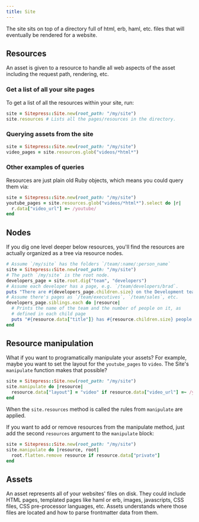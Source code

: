 ```yaml
---
title: Site
---
```


The site sits on top of a directory full of html, erb, haml, etc. files that will eventually be rendered for a website.

## Resources

An asset is given to a resource to handle all web aspects of the asset including the request path, rendering, etc.

### Get a list of all your site pages

To get a list of all the resources within your site, run:

```ruby
site = Sitepress::Site.new(root_path: "/my/site")
site.resources # Lists all the pages/resources in the directory.
```

### Querying assets from the site

```ruby
site = Sitepress::Site.new(root_path: "/my/site")
video_pages = site.resources.glob("videos/*html*")
```

### Other examples of queries

Resources are just plain old Ruby objects, which means you could query them via:

```ruby
site = Sitepress::Site.new(root_path: "/my/site")
youtube_pages = site.resources.glob("videos/*html*").select do |r|
  r.data["video_url"] =~ /youtube/
end
```

## Nodes

If you dig one level deeper below resources, you'll find the resources are actually organized as a tree via resource nodes.

```ruby
# Assume `/my/site` has the folders `/team/:name/:person_name`
site = Sitepress::Site.new(root_path: "/my/site")
# The path `/my/site` is the root node.
developers_page = site.root.dig("team", "developers")
# Assume each developer has a page, e.g. `/team/developers/brad`.
puts "There are #{developers_page.children.size} on the Development team"
# Assume there's pages as `/team/executives`, `/team/sales`, etc.
developers_page.siblings.each do |resource|
  # Prints the name of the team and the number of people on it, as
  # defined in each child page
  puts "#{resource.data["title"]} has #{resource.children.size} people on the team"
end
```

## Resource manipulation

What if you want to programatically manipulate your assets? For example, maybe you want to set the layout for the `youtube_pages` to `video`. The Site's `manipulate` function makes that possible?

```ruby
site = Sitepress::Site.new(root_path: "/my/site")
site.manipulate do |resource|
  resource.data["layout"] = "video" if resource.data["video_url"] =~ /youtube/
end
```

When the `site.resources` method is called the rules from `manipulate` are applied.

If you want to add or remove resources from the manipulate method, just add the second `resources` argument to the `manipulate` block:

```ruby
site = Sitepress::Site.new(root_path: "/my/site")
site.manipulate do |resource, root|
  root.flatten.remove resource if resource.data["private"]
end
```

## Assets

An asset represents all of your websites' files on disk. They could include HTML pages, templated pages like haml or erb, images, javascripts, CSS files, CSS pre-processor languages, etc. Assets understands where those files are located and how to parse frontmatter data from them.
